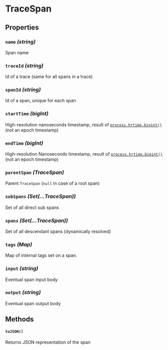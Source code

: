 # TraceSpan

## Properties

### `name` _(string)_

Span name

### `traceId` _(string)_

Id of a trace (same for all spans in a trace)

### `spanId` _(string)_

Id of a span, unique for each span

### `startTime` _(bigInt)_

High-resolution nanoseconds timestamp, result of [`process.hrtime.bigint()`](https://nodejs.org/api/process.html#processhrtimebigint) (not an epoch timestamp)

### `endTime` _(bigInt)_

High-resolution Nanoseconds timestamp, result of [`process.hrtime.bigint()`](https://nodejs.org/api/process.html#processhrtimebigint) (not an epoch timestamp)

### `parentSpan` _(TraceSpan)_

Parent `TraceSpan` (`null` in case of a root span)

### `subSpans` _(Set(...TraceSpan))_

Set of all direct sub spans

### `spans` _(Set(...TraceSpan))_

Set of all descendant spans (dynamically resolved)

### `tags` _(Map)_

Map of internal tags set on a span.

### `input` _(string)_

Eventual span input body

### `output` _(string)_

Eventual span output body

## Methods

#### `toJSON()`

Returns JSON representation of the span
